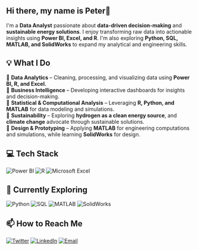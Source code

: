 ## Hi there, my name is Peter👋 

I'm a **Data Analyst** passionate about **data-driven decision-making** and **sustainable energy solutions**. I enjoy transforming raw data into actionable insights using **Power BI, Excel, and R**. I'm also exploring **Python, SQL, MATLAB, and SolidWorks** to expand my analytical and engineering skills.  


## 💡 **What I Do**  
🔹 **Data Analytics** – Cleaning, processing, and visualizing data using **Power BI, R, and Excel.**  
🔹 **Business Intelligence** – Developing interactive dashboards for insights and decision-making.  
🔹 **Statistical & Computational Analysis** – Leveraging **R, Python, and MATLAB** for data modeling and simulations.  
🔹 **Sustainability** – Exploring **hydrogen as a clean energy source**, and **climate change** advocate through sustainable solutions.  
🔹 **Design & Prototyping** – Applying **MATLAB** for engineering computations and simulations, while learning **SolidWorks** for design.   


## 💻 **Tech Stack**  
![Power BI](https://img.shields.io/badge/power_bi-F2C811?style=for-the-badge&logo=powerbi&logoColor=black)  ![R](https://img.shields.io/badge/r-%23276DC3.svg?style=for-the-badge&logo=r&logoColor=white)  ![Microsoft Excel](https://img.shields.io/badge/Microsoft_Excel-217346?style=for-the-badge&logo=microsoft-excel&logoColor=white)    


## 🚀 **Currently Exploring**  
![Python](https://img.shields.io/badge/python-3670A0?style=for-the-badge&logo=python&logoColor=ffdd54)  ![SQL](https://img.shields.io/badge/SQL-4479A1?style=for-the-badge&logo=mysql&logoColor=white)  ![MATLAB](https://img.shields.io/badge/MATLAB-0076A8?style=for-the-badge&logo=Mathworks&logoColor=white)  ![SolidWorks](https://img.shields.io/badge/SolidWorks-FF0000?style=for-the-badge&logo=solidworks&logoColor=white)  



## 📫 **How to Reach Me**  
[![Twitter](https://img.shields.io/badge/Twitter-1DA1F2?style=for-the-badge&logo=twitter&logoColor=white)](https://x.com/oluwagbemigaptr)  [![LinkedIn](https://img.shields.io/badge/LinkedIn-0077B5?style=for-the-badge&logo=linkedin&logoColor=white)](https://www.linkedin.com/in/peter-oluwagbemiga)  [![Email](https://img.shields.io/badge/Email-D14836?style=for-the-badge&logo=gmail&logoColor=white)](mailto:oluwagbemigaptr@gmail.com)  
